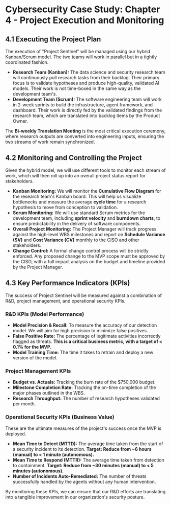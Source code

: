 # Cybersecurity Case Study: Chapter 4 - Project Execution and Monitoring

## 4.1 Executing the Project Plan

The execution of "Project Sentinel" will be managed using our hybrid Kanban/Scrum model. The two teams will work in parallel but in a tightly coordinated fashion.

-   **Research Team (Kanban):** The data science and security research team will continuously pull research tasks from their backlog. Their primary focus is to validate hypotheses and produce high-quality, validated AI models. Their work is not time-boxed in the same way as the development team's.
-   **Development Team (Scrum):** The software engineering team will work in 2-week sprints to build the infrastructure, agent framework, and dashboard. Their work is directly fed by the validated findings from the research team, which are translated into backlog items by the Product Owner.

The **Bi-weekly Translation Meeting** is the most critical execution ceremony, where research outputs are converted into engineering inputs, ensuring the two streams of work remain synchronized.

## 4.2 Monitoring and Controlling the Project

Given the hybrid model, we will use different tools to monitor each stream of work, which will then roll up into an overall project status report for stakeholders.

-   **Kanban Monitoring:** We will monitor the **Cumulative Flow Diagram** for the research team's Kanban board. This will help us visualize bottlenecks and measure the average **cycle time** for a research hypothesis to move from conception to validation.
-   **Scrum Monitoring:** We will use standard Scrum metrics for the development team, including **sprint velocity** and **burndown charts**, to ensure predictability in the delivery of software components.
-   **Overall Project Monitoring:** The Project Manager will track progress against the high-level WBS milestones and report on **Schedule Variance (SV)** and **Cost Variance (CV)** monthly to the CISO and other stakeholders.
-   **Change Control:** A formal change control process will be strictly enforced. Any proposed change to the MVP scope must be approved by the CISO, with a full impact analysis on the budget and timeline provided by the Project Manager.

## 4.3 Key Performance Indicators (KPIs)

The success of Project Sentinel will be measured against a combination of R&D, project management, and operational security KPIs.

### R&D KPIs (Model Performance)

-   **Model Precision & Recall:** To measure the accuracy of our detection model. We will aim for high precision to minimize false positives.
-   **False Positive Rate:** The percentage of legitimate activities incorrectly flagged as threats. **This is a critical business metric, with a target of < 0.1% for the MVP.**
-   **Model Training Time:** The time it takes to retrain and deploy a new version of the model.

### Project Management KPIs

-   **Budget vs. Actuals:** Tracking the burn rate of the $750,000 budget.
-   **Milestone Completion Rate:** Tracking the on-time completion of the major phases outlined in the WBS.
-   **Research Throughput:** The number of research hypotheses validated per month.

### Operational Security KPIs (Business Value)

These are the ultimate measures of the project's success once the MVP is deployed.
-   **Mean Time to Detect (MTTD):** The average time taken from the start of a security incident to its detection. **Target: Reduce from ~6 hours (manual) to < 1 minute (autonomous).**
-   **Mean Time to Respond (MTTR):** The average time taken from detection to containment. **Target: Reduce from ~30 minutes (manual) to < 5 minutes (autonomous).**
-   **Number of Incidents Auto-Remediated:** The number of threats successfully handled by the agents without any human intervention.

By monitoring these KPIs, we can ensure that our R&D efforts are translating into a tangible improvement in our organization's security posture.
